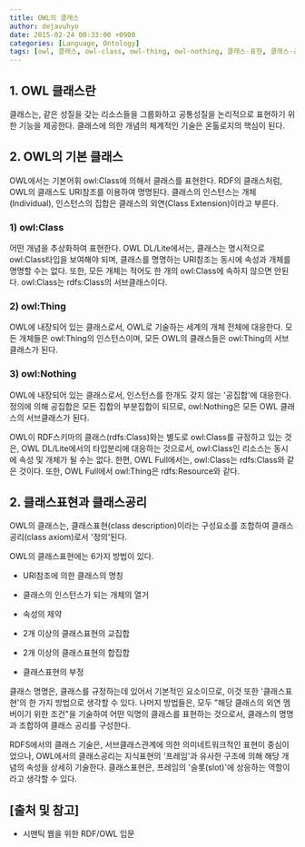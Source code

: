 ```yaml
---
title: OWL의 클래스
author: dejavuhyo
date: 2015-02-24 00:33:00 +0900
categories: [Language, Ontology]
tags: [owl, 클래스, owl-class, owl-thing, owl-nothing, 클래스-표현, 클래스-공리]
---
```


## 1. OWL 클래스란
클래스는, 같은 성질을 갖는 리소스들을 그룹화하고 공통성질을 논리적으로 표현하기 위한 기능을 제공한다. 클래스에 의한 개념의 체계적인 기술은 온톨로지의 핵심이 된다.

## 2. OWL의 기본 클래스
OWL에서는 기본어휘 owl:Class에 의해서 클래스를 표현한다. RDF의 클래스처럼, OWL의 클래스도 URI참조를 이용하여 명명된다. 클래스의 인스턴스는 개체(Individual), 인스턴스의 집합은 클래스의 외연(Class Extension)이라고 부른다.

### 1) owl:Class
어떤 개념을 추상화하여 표현한다. OWL DL/Lite에서는, 클래스는 명시적으로 owl:Class타입을 보여해야 되며, 클래스를 명명하는 URI참조는 동시에 속성과 개체를 명명할 수는 없다. 또한, 모든 개체는 적어도 한 개의 owl:Class에 속하지 않으면 안된다. owl:Class는 rdfs:Class의 서브클래스이다.

### 2) owl:Thing
OWL에 내장되어 있는 클래스로서, OWL로 기술하는 세계의 개체 전체에 대응한다. 모든 개체들은 owl:Thing의 인스턴스이며, 모든 OWL의 클래스들은 owl:Thing의 서브클래스가 된다.

### 3) owl:Nothing
OWL에 내장되어 있는 클래스로서, 인스턴스를 한개도 갖지 않는 '공집합'에 대응한다. 정의에 의해 공집합은 모든 집합의 부분집합이 되므로, owl:Nothing은 모든 OWL 클래스의 서브클래스가 된다.

OWL이 RDF스키마의 클래스(rdfs:Class)와는 별도로 owl:Class를 규정하고 있는 것은, OWL DL/Lite에서의 타입분리에 대응하는 것으로서, owl:Class인 리소스는 동시에 속성 및 개체가 될 수는 없다. 한편, OWL Full에서는, owl:Class는 rdfs:Class와 같은 것이다. 또한, OWL Full에서 owl:Thing은 rdfs:Resource와 같다.

## 2. 클래스표현과 클래스공리
OWL의 클래스는, 클래스표현(class description)이라는 구성요소를 조합하여 클래스공리(class axiom)로서 '정의'된다.

OWL의 클래스표현에는 6가지 방법이 있다.

* URI참조에 의한 클래스의 명칭

* 클래스의 인스턴스가 되는 개체의 열거

* 속성의 제약

* 2개 이상의 클래스표현의 교집합

* 2개 이상의 클래스표현의 합집합

* 클래스표현의 부정

클래스 명명은, 클래스를 규정하는데 있어서 기본적인 요소이므로, 이것 또한 '클래스표현'의 한 가지 방법으로 생각할 수 있다. 나머지 방법들은, 모두 "해당 클래스의 외연 멤버이기 위한 조건"을 기술하여 어떤 익명의 클래스를 표현하는 것으로서, 클래스의 명명과 조합하여 클래스 공리를 구성한다.

RDFS에서의 클래스 기술은, 서브클래스관계에 의한 의미네트워크적인 표현이 중심이었으나, OWL에서의 클래스공리는 지식표현의 '프레임'과 유사한 구조에 의해 해당 개념의 속성을 상세히 기술한다. 클래스표현은, 프레임의 '슬롯(slot)'에 상응하는 역할이라고 생각할 수 있다.

## [출처 및 참고]
* 시맨틱 웹을 위한 RDF/OWL 입문
